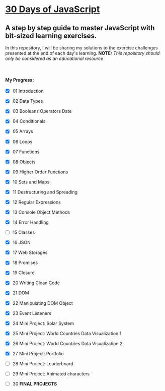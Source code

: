 # [30 Days of JavaScript](https://github.com/Asabeneh/30-Days-Of-JavaScript/)
## A step by step guide to master JavaScript with bit-sized learning exercises. ###

In this repository, I will be sharing my solutions to the exercise challenges presented at the end of each day's learning. 
**NOTE:** _This repository should only be considered as an educational resource_

<br/>

#### My Progress:
-  [x] 01 Introduction 
-  [x] 02 Data Types 
-  [x] 03 Booleans Operators Date
-  [x] 04  Conditionals
-  [x] 05  Arrays
-  [x] 06  Loops
-  [x] 07  Functions
-  [x] 08  Objects
-  [x] 09  Higher Order Functions
-  [x] 10  Sets and Maps
-  [x] 11  Destructuring and Spreading
-  [x] 12  Regular Expressions
-  [x] 13  Console Object Methods
-  [x] 14  Error Handling
-  [ ] 15  Classes
-  [x] 16  JSON
-  [x] 17  Web Storages
-  [x] 18  Promises
-  [x] 19  Closure
-  [x] 20  Writing Clean Code
-  [x] 21  DOM 
-  [x] 22  Manipulating DOM Object
-  [x] 23  Event Listeners
-  [x] 24  Mini Project: Solar System
-  [x] 25  Mini Project: World Countries Data Visualization 1
-  [x] 26  Mini Project: World Countries Data Visualization 2
-  [x] 27  Mini Project: Portfolio
-  [ ] 28  Mini Project: Leaderboard
-  [ ] 29  Mini Project: Animated characters
-  [ ] 30  **FINAL PROJECTS** 

